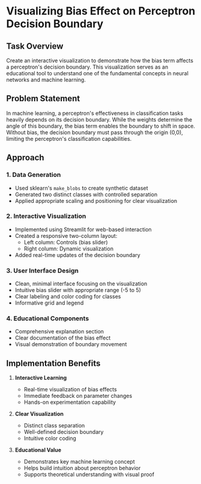 # Visualizing Bias Effect on Perceptron Decision Boundary

## Task Overview
Create an interactive visualization to demonstrate how the bias term affects a perceptron's decision boundary. This visualization serves as an educational tool to understand one of the fundamental concepts in neural networks and machine learning.

## Problem Statement
In machine learning, a perceptron's effectiveness in classification tasks heavily depends on its decision boundary. While the weights determine the angle of this boundary, the bias term enables the boundary to shift in space. Without bias, the decision boundary must pass through the origin (0,0), limiting the perceptron's classification capabilities.

## Approach

### 1. Data Generation
- Used sklearn's `make_blobs` to create synthetic dataset
- Generated two distinct classes with controlled separation
- Applied appropriate scaling and positioning for clear visualization

### 2. Interactive Visualization
- Implemented using Streamlit for web-based interaction
- Created a responsive two-column layout:
  * Left column: Controls (bias slider)
  * Right column: Dynamic visualization
- Added real-time updates of the decision boundary

### 3. User Interface Design
- Clean, minimal interface focusing on the visualization
- Intuitive bias slider with appropriate range (-5 to 5)
- Clear labeling and color coding for classes
- Informative grid and legend

### 4. Educational Components
- Comprehensive explanation section
- Clear documentation of the bias effect
- Visual demonstration of boundary movement

## Implementation Benefits
1. **Interactive Learning**
   - Real-time visualization of bias effects
   - Immediate feedback on parameter changes
   - Hands-on experimentation capability

2. **Clear Visualization**
   - Distinct class separation
   - Well-defined decision boundary
   - Intuitive color coding

3. **Educational Value**
   - Demonstrates key machine learning concept
   - Helps build intuition about perceptron behavior
   - Supports theoretical understanding with visual proof
